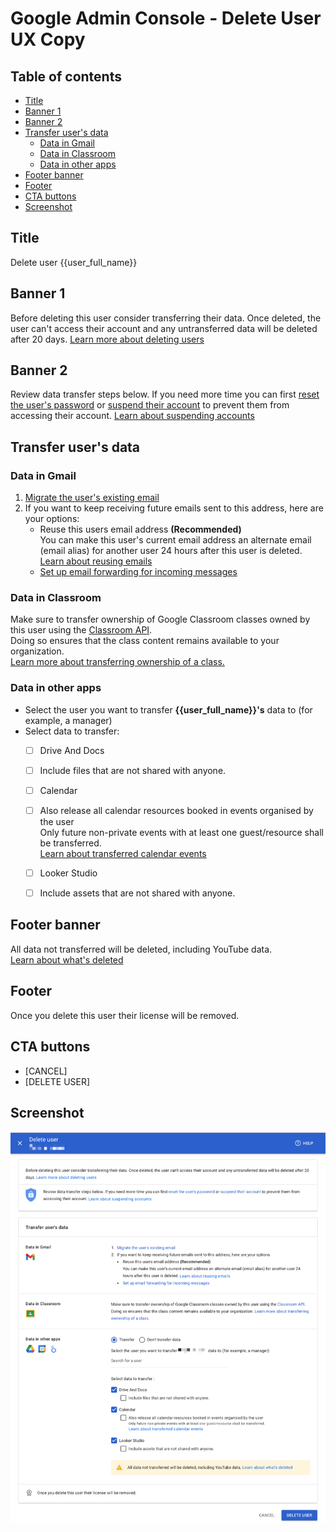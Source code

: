 # Google Admin Console - Delete User UX Copy


## Table of contents <!-- omit in toc -->

* [Title](#title)
* [Banner 1](#banner-1)
* [Banner 2](#banner-2)
* [Transfer user's data](#transfer-users-data)
  * [Data in Gmail](#data-in-gmail)
  * [Data in Classroom](#data-in-classroom)
  * [Data in other apps](#data-in-other-apps)
* [Footer banner](#footer-banner)
* [Footer](#footer)
* [CTA buttons](#cta-buttons)
* [Screenshot](#screenshot)


## Title

Delete user {{user_full_name}}


## Banner 1

Before deleting this user consider transferring their data. Once deleted, the user can't access their account and any untransferred data will be deleted after 20 days. [Learn more about deleting users](https://support.google.com/a/answer/33314?hl=en)


## Banner 2

Review data transfer steps below. If you need more time you can first [reset the user's password](https://admin.google.com/ac/users/4f1mdlm24gucke/profile?action_id=RESET_PASSWORD) or [suspend their account](https://admin.google.com/ac/users/4f1mdlm24gucke/profile?action_id=SUSPEND_USER) to prevent them from accessing their account. [Learn about suspending accounts](https://support.google.com/a/answer/33312?hl=en)


## Transfer user's data


### Data in Gmail

1. [Migrate the user's existing email](https://admin.google.com/ac/migrate/gmail)
2. If you want to keep receiving future emails sent to this address, here are your options:
    * Reuse this users email address **(Recommended)**  
      You can make this user's current email address an alternate email (email alias) for another user 24 hours after this user is deleted.  
      [Learn about reusing emails](https://support.google.com/a/answer/33327?hl=en)
    * [Set up email forwarding for incoming messages](https://admin.google.com/ac/apps/gmail/defaultrouting)


### Data in Classroom

Make sure to transfer ownership of Google Classroom classes owned by this user using the [Classroom API](https://developers.google.com/classroom/guides/manage-courses#transfer_course_ownership).  
Doing so ensures that the class content remains available to your organization.  
[Learn more about transferring ownership of a class.](https://support.google.com/edu/classroom/answer/7477648?hl=en)


### Data in other apps

* Select the user you want to transfer **{{user_full_name}}'s** data to (for example, a manager)
* Select data to transfer:
  * [ ] Drive And Docs
  * [ ] Include files that are not shared with anyone.
  * [ ] Calendar
  * [ ] Also release all calendar resources booked in events organised by the user  
     Only future non-private events with at least one guest/resource shall be transferred.  
     [Learn about transferred calendar events](https://support.google.com/a/answer/7399420?hl=en#transferdelete)
  * [ ] Looker Studio
  * [ ] Include assets that are not shared with anyone.


## Footer banner

All data not transferred will be deleted, including YouTube data.  
[Learn about what's deleted](https://support.google.com/a/answer/33314?hl=en)


## Footer

Once you delete this user their license will be removed.


## CTA buttons

* [CANCEL]
* [DELETE USER]


## Screenshot

![delete-user-google](../img/delete-user-google.png)
